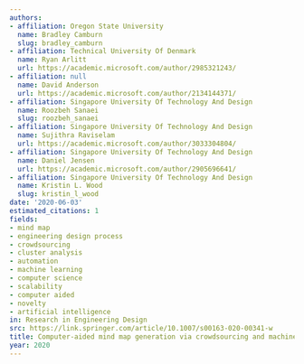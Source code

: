 ```yaml
---
authors:
- affiliation: Oregon State University
  name: Bradley Camburn
  slug: bradley_camburn
- affiliation: Technical University Of Denmark
  name: Ryan Arlitt
  url: https://academic.microsoft.com/author/2985321243/
- affiliation: null
  name: David Anderson
  url: https://academic.microsoft.com/author/2134144371/
- affiliation: Singapore University Of Technology And Design
  name: Roozbeh Sanaei
  slug: roozbeh_sanaei
- affiliation: Singapore University Of Technology And Design
  name: Sujithra Raviselam
  url: https://academic.microsoft.com/author/3033304804/
- affiliation: Singapore University Of Technology And Design
  name: Daniel Jensen
  url: https://academic.microsoft.com/author/2905696641/
- affiliation: Singapore University Of Technology And Design
  name: Kristin L. Wood
  slug: kristin_l_wood
date: '2020-06-03'
estimated_citations: 1
fields:
- mind map
- engineering design process
- crowdsourcing
- cluster analysis
- automation
- machine learning
- computer science
- scalability
- computer aided
- novelty
- artificial intelligence
in: Research in Engineering Design
src: https://link.springer.com/article/10.1007/s00163-020-00341-w
title: Computer-aided mind map generation via crowdsourcing and machine learning
year: 2020
---
```

